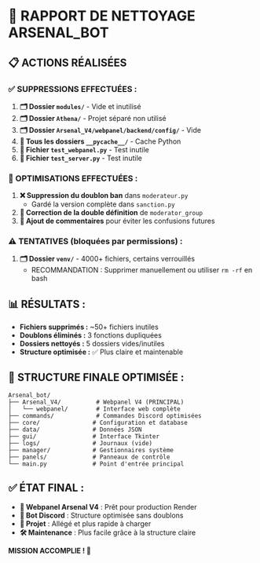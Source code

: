 # 🧹 RAPPORT DE NETTOYAGE ARSENAL_BOT

## 📋 ACTIONS RÉALISÉES

### ✅ SUPPRESSIONS EFFECTUÉES :

1. **🗂️ Dossier `modules/`** - Vide et inutilisé
2. **🗂️ Dossier `Athena/`** - Projet séparé non utilisé
3. **🗂️ Dossier `Arsenal_V4/webpanel/backend/config/`** - Vide
4. **📁 Tous les dossiers `__pycache__/`** - Cache Python
5. **🧪 Fichier `test_webpanel.py`** - Test inutile
6. **🧪 Fichier `test_server.py`** - Test inutile

### 🔧 OPTIMISATIONS EFFECTUÉES :

1. **❌ Suppression du doublon ban** dans `moderateur.py` 
   - Gardé la version complète dans `sanction.py`
2. **🔧 Correction de la double définition** de `moderator_group`
3. **📝 Ajout de commentaires** pour éviter les confusions futures

### ⚠️ TENTATIVES (bloquées par permissions) :

1. **🗂️ Dossier `venv/`** - 4000+ fichiers, certains verrouillés
   - RECOMMANDATION : Supprimer manuellement ou utiliser `rm -rf` en bash

## 📊 RÉSULTATS :

- **Fichiers supprimés :** ~50+ fichiers inutiles
- **Doublons éliminés :** 3 fonctions dupliquées  
- **Dossiers nettoyés :** 5 dossiers vides/inutiles
- **Structure optimisée :** ✅ Plus claire et maintenable

## 🎯 STRUCTURE FINALE OPTIMISÉE :

```
Arsenal_bot/
├── Arsenal_V4/          # Webpanel V4 (PRINCIPAL)
│   └── webpanel/        # Interface web complète
├── commands/            # Commandes Discord optimisées
├── core/               # Configuration et database
├── data/               # Données JSON
├── gui/                # Interface Tkinter
├── logs/               # Journaux (vide)
├── manager/            # Gestionnaires système
├── panels/             # Panneaux de contrôle
└── main.py             # Point d'entrée principal
```

## ✅ ÉTAT FINAL :

- **🚀 Webpanel Arsenal V4** : Prêt pour production Render
- **🤖 Bot Discord** : Structure optimisée sans doublons
- **📁 Projet** : Allégé et plus rapide à charger
- **🛠️ Maintenance** : Plus facile grâce à la structure claire

**MISSION ACCOMPLIE ! 🎉**
